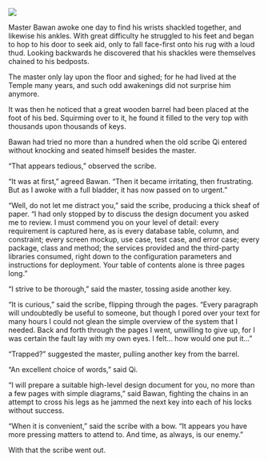 ![](/pages/case-157/shackles.jpg)

Master Bawan awoke one day to find his wrists shackled
together, and likewise his ankles.  With great difficulty he
struggled to his feet and began to hop to his door to seek
aid, only to fall face-first onto his rug with a loud thud.
Looking backwards he discovered that his shackles were
themselves chained to his bedposts.

The master only lay upon the floor and sighed; for he had
lived at the Temple many years, and such odd awakenings did
not surprise him anymore.

It was then he noticed that a great wooden barrel had been
placed at the foot of his bed.  Squirming over to it, he
found it filled to the very top with thousands upon thousands
of keys.

Bawan had tried no more than a hundred when the
old scribe Qi entered without knocking and seated himself
besides the master.

“That appears tedious,” observed the scribe.

“It was at first,” agreed Bawan.  “Then it became
irritating, then frustrating.  But as I awoke with a full
bladder, it has now passed on to urgent.”

“Well, do not let me distract you,” said the scribe,
producing a thick sheaf of paper.  “I had only stopped by to
discuss the design document you asked me to review.  I must
commend you on your level of detail: every requirement is
captured here, as is every database table, column, and
constraint; every screen mockup, use case, test case, and
error case; every package, class and method; the services
provided and the third-party libraries consumed,
right down to the configuration parameters and instructions
for deployment.  Your table of contents alone is three
pages long.”

“I strive to be thorough,” said the master, tossing aside
another key.

“It is curious,” said the scribe, flipping through the pages.
“Every paragraph will undoubtedly be useful to someone, but
though I pored over your text for many hours I could not
glean the simple overview of the system that I needed.  Back
and forth through the pages I went, unwilling to give up,
for I was certain the fault lay with my own eyes.  I
felt... how would one put it...”

“Trapped?” suggested the master, pulling another key
from the barrel.

“An excellent choice of words,” said Qi.

“I will prepare a suitable high-level design document for
you, no more than a few pages with simple diagrams,” said
Bawan, fighting the chains in an attempt to cross his legs
as he jammed the next key into each of his locks without
success.

“When it is convenient,” said the scribe with a bow.  “It appears
you have more pressing matters to attend to.  And time,
as always, is our enemy.”

With that the scribe went out.

